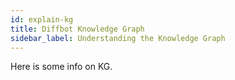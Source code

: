 ```yaml
---
id: explain-kg
title: Diffbot Knowledge Graph
sidebar_label: Understanding the Knowledge Graph
---
```


Here is some info on KG.